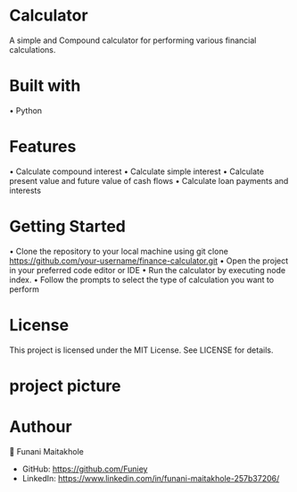 # Calculator
A simple and Compound calculator for performing various financial calculations.

# Built with
• Python

# Features

• Calculate compound interest
• Calculate simple interest 
• Calculate present value and future value of cash flows 
• Calculate loan payments and interests

# Getting Started

• Clone the repository to your local machine using git clone https://github.com/your-username/finance-calculator.git 
• Open the project in your preferred code editor or IDE • Run the calculator by executing node index.
• Follow the prompts to select the type of calculation you want to perform

# License

This project is licensed under the MIT License. See LICENSE for details.

# project picture





# Authour
👤 Funani Maitakhole
  * GitHub: https://github.com/Funiey
  * LinkedIn: https://www.linkedin.com/in/funani-maitakhole-257b37206/
